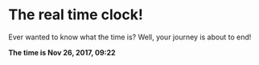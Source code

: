 # The real time clock!

Ever wanted to know what the time is? Well, your journey is about to end!

**The time is Nov 26, 2017, 09:22**